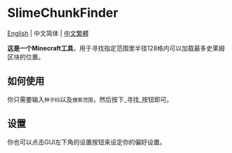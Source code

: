 # SlimeChunkFinder
[English](https://github.com/H4NGH01/SlimeChunkFinder/blob/main/README.md) | 中文简体 | [中文繁體](https://github.com/H4NGH01/SlimeChunkFinder/blob/main/README_zh_t.md)

**这是一个Minecraft工具**，用于寻找指定范围里半径128格内可以加载最多史莱姆区块的位置。

## 如何使用
你只需要输入`种子码`以及`搜索范围`，然后按下_寻找_按钮即可。

## 设置
你也可以点击GUI左下角的设置按钮来设定你的偏好设置。
